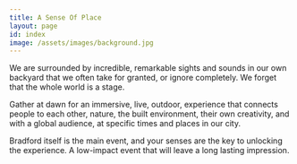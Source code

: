 ```yaml
---
title: A Sense Of Place
layout: page
id: index
image: /assets/images/background.jpg
---
```

We are surrounded by incredible, remarkable sights and sounds in our own backyard that we often take for granted, or ignore completely. We forget that the whole world is a stage.

Gather at dawn for an immersive, live, outdoor, experience that connects people to each other, nature, the built environment, their own creativity, and with a global audience, at specific times and places in our city.

Bradford itself is the main event, and your senses are the key to unlocking the experience. A low-impact event that will leave a long lasting impression.